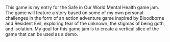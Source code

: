 This game is my entry for the Safe in Our World Mental Health game jam.
The game will feature a story based on some of my own personal challenges in the form of an action adventure game inspired by Bloodborne and Resident Evil, exploring fear of the unknown, the stigmas of being goth, and isolation.
My goal for this game jam is to create a vertical slice of the game that can be used as a demo.
